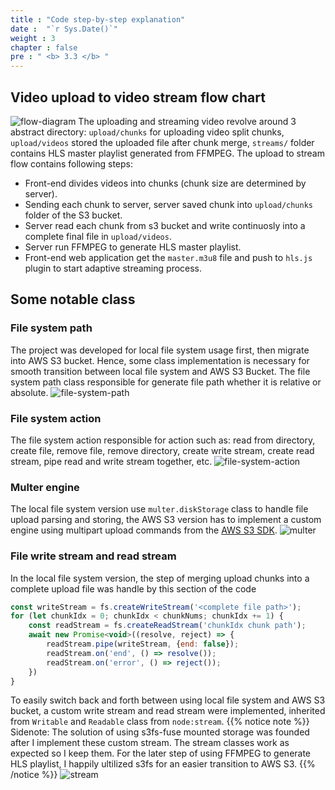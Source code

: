 ```yaml
---
title : "Code step-by-step explanation"
date :  "`r Sys.Date()`" 
weight : 3
chapter : false
pre : " <b> 3.3 </b> "
---
```


## Video upload to video stream flow chart
![flow-diagram](/images/3-Project-source-code/3.3-code-explanation/flow-diagram.png)
The uploading and streaming video revolve around 3 abstract directory: `upload/chunks` for uploading video split chunks, `upload/videos` stored the uploaded file after chunk merge, `streams/` folder contains HLS master playlist generated from FFMPEG.
The upload to stream flow contains following steps:
- Front-end divides videos into chunks (chunk size are determined by server).
- Sending each chunk to server, server saved chunk into `upload/chunks` folder of the S3 bucket.
- Server read each chunk from s3 bucket and write continuosly into a complete final file in `upload/videos`.
- Server run FFMPEG to generate HLS master playlist.
- Front-end web application get the `master.m3u8` file and push to `hls.js` plugin to start adaptive streaming process.

## Some notable class
### File system path
The project was developed for local file system usage first, then migrate into AWS S3 bucket. Hence, some class implementation is necessary for smooth transition between local file system and AWS S3 Bucket.
The file system path class responsible for generate file path whether it is relative or absolute.
![file-system-path](/images/3-Project-source-code/3.3-code-explanation/file-system-path.png)
### File system action
The file system action responsible for action such as: read from directory, create file, remove file, remove directory, create write stream, create read stream, pipe read and write stream together, etc.
![file-system-action](/images/3-Project-source-code/3.3-code-explanation/file-system-action.png)
### Multer engine
The local file system version use `multer.diskStorage` class to handle file upload parsing and storing, the AWS S3 version has to implement a custom engine using multipart upload commands from the [AWS S3 SDK](https://docs.aws.amazon.com/AmazonS3/latest/userguide/mpu-upload-object.html).
![multer](/images/3-Project-source-code/3.3-code-explanation/multer.png)

### File write stream and read stream
In the local file system version, the step of merging upload chunks into a complete upload file was handle by this section of the code
```js
const writeStream = fs.createWriteStream('<complete file path>');
for (let chunkIdx = 0; chunkIdx < chunkNums; chunkIdx += 1) {
    const readStream = fs.createReadStream('chunkIdx chunk path');
    await new Promise<void>((resolve, reject) => {
        readStream.pipe(writeStream, {end: false});
        readStream.on('end', () => resolve());
        readStream.on('error', () => reject());
    })
}
```
To easily switch back and forth between using local file system and AWS S3 bucket, a custom write stream and read stream were implemented, inherited from `Writable` and `Readable` class from `node:stream`.
{{% notice note %}}
Sidenote: The solution of using s3fs-fuse mounted storage was founded after I implement these custom stream. The stream classes work as expected so I keep them. For the later step of using FFMPEG to generate HLS playlist, I happily ultilized s3fs for an easier transition to AWS S3.
{{% /notice %}}
![stream](/images/3-Project-source-code/3.3-code-explanation/stream.png)